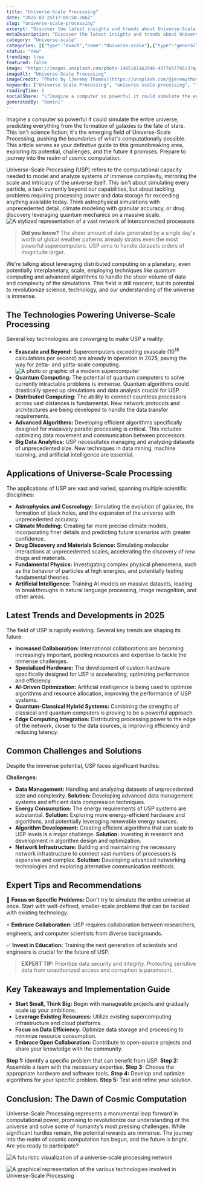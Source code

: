 ```yaml
---
title: "Universe-Scale Processing"
date: "2025-03-25T17:09:50.266Z"
slug: "universe-scale-processing"
excerpt: "Discover the latest insights and trends about Universe-Scale Processing. This comprehensive guide covers everything you need to know about Universe-Scale Processing in 2025."
metaDescription: "Discover the latest insights and trends about Universe-Scale Processing. This comprehensive guide covers everything you need to know about Universe-Scale P..."
category: "Universe-scale"
categories: [{"type":"exact","name":"Universe-scale"},{"type":"general","name":"Computing"},{"type":"medium","name":"Distributed Systems"},{"type":"specific","name":"Data Processing"},{"type":"niche","name":"Graph Databases"}]
status: "new"
trending: true
featured: false
image: "https://images.unsplash.com/photo-1465101162946-4377e57745c3?q=85&w=1200&fit=max&fm=webp&auto=compress"
imageAlt: "Universe-Scale Processing"
imageCredit: "Photo by [Jeremy Thomas](https://unsplash.com/@jeremythomasphoto) on Unsplash"
keywords: ["Universe-Scale Processing", "universe scale processing", "large scale data processing", "distributed computing universe", "universe simulation software", "parallel processing universe", "cosmic scale computing", "buy universe simulation software", "universe scale data analysis", "best universe simulation platform"]
readingTime: 6
socialShare: "\"Imagine a computer so powerful it could simulate the entire universe. That's Universe-Scale Processing – and it's closer than you think.\""
generatedBy: "Gemini"
---
```


Imagine a computer so powerful it could simulate the entire universe, predicting everything from the formation of galaxies to the fate of stars.  This isn't science fiction; it's the emerging field of Universe-Scale Processing, pushing the boundaries of what's computationally possible.  This article serves as your definitive guide to this groundbreaking area, exploring its potential, challenges, and the future it promises.  Prepare to journey into the realm of cosmic computation.



Universe-Scale Processing (USP) refers to the computational capacity needed to model and analyze systems of immense complexity, mirroring the scale and intricacy of the universe itself.  This isn't about simulating every particle, a task currently beyond our capabilities, but about tackling problems requiring processing power and data storage far exceeding anything available today.  Think astrophysical simulations with unprecedented detail, climate modeling with granular accuracy, or drug discovery leveraging quantum mechanics on a massive scale.  ![A stylized representation of a vast network of interconnected processors](https://images.unsplash.com/photo-1444703686981-a3abbc4d4fe3?q=85&w=1200&fit=max&fm=webp&auto=compress)

> **Did you know?** The sheer amount of data generated by a single day's worth of global weather patterns already strains even the most powerful supercomputers. USP aims to handle datasets orders of magnitude larger.

We're talking about leveraging distributed computing on a planetary, even potentially interplanetary, scale, employing techniques like quantum computing and advanced algorithms to handle the sheer volume of data and complexity of the simulations.  This field is still nascent, but its potential to revolutionize science, technology, and our understanding of the universe is immense.

## The Technologies Powering Universe-Scale Processing

Several key technologies are converging to make USP a reality:

* **Exascale and Beyond:**  Supercomputers exceeding exascale (10<sup>18</sup> calculations per second) are already in operation in 2025, paving the way for zetta- and yotta-scale computing.  ![A photo or graphic of a modern supercomputer](https://images.unsplash.com/photo-1462331940025-496dfbfc7564?q=85&w=1200&fit=max&fm=webp&auto=compress)
* **Quantum Computing:** The potential of quantum computers to solve currently intractable problems is immense. Quantum algorithms could drastically speed up simulations and data analysis crucial for USP.
* **Distributed Computing:**  The ability to connect countless processors across vast distances is fundamental.  New network protocols and architectures are being developed to handle the data transfer requirements.
* **Advanced Algorithms:**  Developing efficient algorithms specifically designed for massively parallel processing is critical.  This includes optimizing data movement and communication between processors.
* **Big Data Analytics:**  USP necessitates managing and analyzing datasets of unprecedented size.  New techniques in data mining, machine learning, and artificial intelligence are essential.

## Applications of Universe-Scale Processing

The applications of USP are vast and varied, spanning multiple scientific disciplines:

* **Astrophysics and Cosmology:** Simulating the evolution of galaxies, the formation of black holes, and the expansion of the universe with unprecedented accuracy.
* **Climate Modeling:** Creating far more precise climate models, incorporating finer details and predicting future scenarios with greater confidence.
* **Drug Discovery and Materials Science:** Simulating molecular interactions at unprecedented scales, accelerating the discovery of new drugs and materials.
* **Fundamental Physics:**  Investigating complex physical phenomena, such as the behavior of particles at high energies, and potentially testing fundamental theories.
* **Artificial Intelligence:** Training AI models on massive datasets, leading to breakthroughs in natural language processing, image recognition, and other areas.

## Latest Trends and Developments in 2025

The field of USP is rapidly evolving.  Several key trends are shaping its future:

* **Increased Collaboration:**  International collaborations are becoming increasingly important, pooling resources and expertise to tackle the immense challenges.
* **Specialized Hardware:**  The development of custom hardware specifically designed for USP is accelerating, optimizing performance and efficiency.
* **AI-Driven Optimization:**  Artificial intelligence is being used to optimize algorithms and resource allocation, improving the performance of USP systems.
* **Quantum-Classical Hybrid Systems:**  Combining the strengths of classical and quantum computers is proving to be a powerful approach.
* **Edge Computing Integration:**  Distributing processing power to the edge of the network, closer to the data sources, is improving efficiency and reducing latency.

## Common Challenges and Solutions

Despite the immense potential, USP faces significant hurdles:

**Challenges:**

* **Data Management:**  Handling and analyzing datasets of unprecedented size and complexity.  **Solution:**  Developing advanced data management systems and efficient data compression techniques.
* **Energy Consumption:**  The energy requirements of USP systems are substantial. **Solution:**  Exploring more energy-efficient hardware and algorithms, and potentially leveraging renewable energy sources.
* **Algorithm Development:**  Creating efficient algorithms that can scale to USP levels is a major challenge.  **Solution:**  Investing in research and development in algorithm design and optimization.
* **Network Infrastructure:**  Building and maintaining the necessary network infrastructure to connect vast numbers of processors is expensive and complex. **Solution:**  Developing advanced networking technologies and exploring alternative communication methods.

## Expert Tips and Recommendations

🔑 **Focus on Specific Problems:** Don't try to simulate the entire universe at once.  Start with well-defined, smaller-scale problems that can be tackled with existing technology.

⚡ **Embrace Collaboration:** USP requires collaboration between researchers, engineers, and computer scientists from diverse backgrounds.

✅ **Invest in Education:**  Training the next generation of scientists and engineers is crucial for the future of USP.

> **EXPERT TIP:**  Prioritize data security and integrity.  Protecting sensitive data from unauthorized access and corruption is paramount.

## Key Takeaways and Implementation Guide

* **Start Small, Think Big:** Begin with manageable projects and gradually scale up your ambitions.
* **Leverage Existing Resources:**  Utilize existing supercomputing infrastructure and cloud platforms.
* **Focus on Data Efficiency:**  Optimize data storage and processing to minimize resource consumption.
* **Embrace Open Collaboration:**  Contribute to open-source projects and share your knowledge with the community.

**Step 1:** Identify a specific problem that can benefit from USP.
**Step 2:** Assemble a team with the necessary expertise.
**Step 3:** Choose the appropriate hardware and software tools.
**Step 4:** Develop and optimize algorithms for your specific problem.
**Step 5:** Test and refine your solution.

## Conclusion:  The Dawn of Cosmic Computation

Universe-Scale Processing represents a monumental leap forward in computational power, promising to revolutionize our understanding of the universe and solve some of humanity’s most pressing challenges. While significant hurdles remain, the potential rewards are immense.  The journey into the realm of cosmic computation has begun, and the future is bright.  Are you ready to participate?

![A futuristic visualization of a universe-scale processing network](https://images.unsplash.com/photo-1464802686167-b939a6910659?q=85&w=1200&fit=max&fm=webp&auto=compress)

![A graphical representation of the various technologies involved in Universe-Scale Processing](https://images.unsplash.com/photo-1465101162946-4377e57745c3?q=85&w=1200&fit=max&fm=webp&auto=compress)

